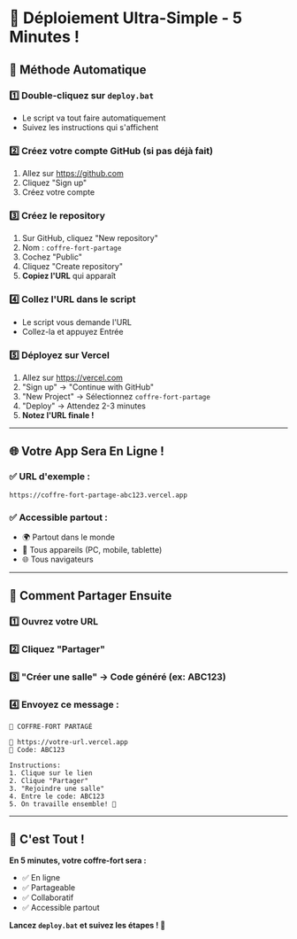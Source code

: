 # 🚀 Déploiement Ultra-Simple - 5 Minutes !

## 🎯 Méthode Automatique

### 1️⃣ **Double-cliquez sur `deploy.bat`**
- Le script va tout faire automatiquement
- Suivez les instructions qui s'affichent

### 2️⃣ **Créez votre compte GitHub** (si pas déjà fait)
1. Allez sur https://github.com
2. Cliquez "Sign up"
3. Créez votre compte

### 3️⃣ **Créez le repository**
1. Sur GitHub, cliquez "New repository"
2. Nom : `coffre-fort-partage`
3. Cochez "Public"
4. Cliquez "Create repository"
5. **Copiez l'URL** qui apparaît

### 4️⃣ **Collez l'URL dans le script**
- Le script vous demande l'URL
- Collez-la et appuyez Entrée

### 5️⃣ **Déployez sur Vercel**
1. Allez sur https://vercel.com
2. "Sign up" → "Continue with GitHub"
3. "New Project" → Sélectionnez `coffre-fort-partage`
4. "Deploy" → Attendez 2-3 minutes
5. **Notez l'URL finale !**

---

## 🌐 **Votre App Sera En Ligne !**

### ✅ **URL d'exemple :**
`https://coffre-fort-partage-abc123.vercel.app`

### ✅ **Accessible partout :**
- 🌍 Partout dans le monde
- 📱 Tous appareils (PC, mobile, tablette)
- 🌐 Tous navigateurs

---

## 🔗 **Comment Partager Ensuite**

### 1️⃣ **Ouvrez votre URL**
### 2️⃣ **Cliquez "Partager"**
### 3️⃣ **"Créer une salle"** → Code généré (ex: ABC123)
### 4️⃣ **Envoyez ce message :**

```
🏦 COFFRE-FORT PARTAGÉ

🔗 https://votre-url.vercel.app
🔑 Code: ABC123

Instructions:
1. Clique sur le lien
2. Clique "Partager" 
3. "Rejoindre une salle"
4. Entre le code: ABC123
5. On travaille ensemble! 🎉
```

---

## 🎉 **C'est Tout !**

**En 5 minutes, votre coffre-fort sera :**
- ✅ En ligne
- ✅ Partageable
- ✅ Collaboratif
- ✅ Accessible partout

**Lancez `deploy.bat` et suivez les étapes ! 🚀**
